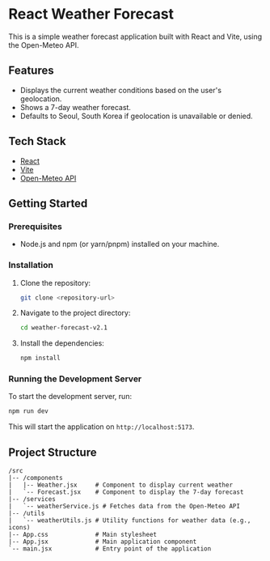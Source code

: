 # React Weather Forecast

This is a simple weather forecast application built with React and Vite, using the Open-Meteo API.

## Features

- Displays the current weather conditions based on the user's geolocation.
- Shows a 7-day weather forecast.
- Defaults to Seoul, South Korea if geolocation is unavailable or denied.

## Tech Stack

- [React](https://reactjs.org/)
- [Vite](https://vitejs.dev/)
- [Open-Meteo API](https://open-meteo.com/)

## Getting Started

### Prerequisites

- Node.js and npm (or yarn/pnpm) installed on your machine.

### Installation

1. Clone the repository:
   ```sh
   git clone <repository-url>
   ```
2. Navigate to the project directory:
   ```sh
   cd weather-forecast-v2.1
   ```
3. Install the dependencies:
   ```sh
   npm install
   ```

### Running the Development Server

To start the development server, run:

```sh
npm run dev
```

This will start the application on `http://localhost:5173`.


## Project Structure

```
/src
|-- /components
|   |-- Weather.jsx     # Component to display current weather
|   `-- Forecast.jsx    # Component to display the 7-day forecast
|-- /services
|   `-- weatherService.js # Fetches data from the Open-Meteo API
|-- /utils
|   `-- weatherUtils.js # Utility functions for weather data (e.g., icons)
|-- App.css             # Main stylesheet
|-- App.jsx             # Main application component
`-- main.jsx            # Entry point of the application
```

